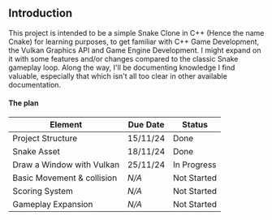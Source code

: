 ## Introduction

This project is intended to be a simple Snake Clone in C++ (Hence the name Cnake) for learning purposes, to get familiar with C++ Game Development, the Vulkan Graphics API and Game Engine Development. I might expand on it with some features and/or changes compared to the classic Snake gameplay loop. Along the way, I'll be documenting knowledge I find valuable, especially that which isn't all too clear in other available documentation.

#### The plan
| Element                   | Due Date  | Status        |
| ---                       | ---       | ---           |
| Project Structure         | 15/11/24  | Done          |
| Snake Asset               | 18/11/24  | Done          |
| Draw a Window with Vulkan | 25/11/24  | In Progress   |
| Basic Movement & collision|  _N/A_    | Not Started   |
| Scoring System            |  _N/A_    | Not Started   |
| Gameplay Expansion        |  _N/A_    | Not Started   |
